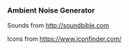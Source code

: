 ### Ambient Noise Generator

Sounds from http://soundbible.com

Icons from https://www.iconfinder.com/